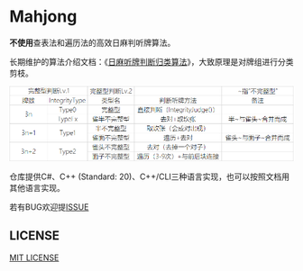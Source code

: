 # Mahjong

**不使用**查表法和遍历法的高效日麻判听牌算法。

长期维护的算法介绍文档：《[日麻听牌判断归类算法](https://www.bilibili.com/read/cv4601162)》，大致原理是对牌组进行分类剪枝。

![brief](https://github.com/Poker-sang/Mahjong/blob/master/Comments/3.png)

仓库提供C#、C++ (Standard: 20)、C++/CLI三种语言实现，也可以按照文档用其他语言实现。

若有BUG欢迎提[ISSUE](https://github.com/Poker-sang/Mahjong/issues)

## LICENSE

[MIT LICENSE](https://github.com/Poker-sang/Mahjong/blob/master/LICENSE)
